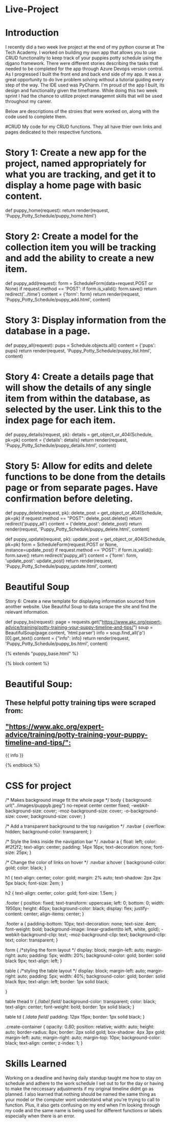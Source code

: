 # Live-Project

# Introduction
I recently did a two week live project at the end of my python course at The Tech Academy. I worked on building my own app that allows you to use CRUD functionality to keep track of your puppies potty schedule using the djgano framework. There were different stories describing the tasks that needed to be completed for the app through Azure Devops version control. As I progressed I built the front end and back end side of my app. It was a great opportunity to do live problem solving without a tutorial guiding every step of the way. The IDE used was PyCharm. I'm proud of the app I built, its design and functionality given the timeframe. While doing this two week sprint I had the chance to utilize project managemnt skills that will be used throughout my career.

Below are descriptions of the stroies that were worked on, along with the code used to complete them.

#CRUD
My code for my CRUD functions. They all have thier own links and pages dedicated to their respective functions.

# Story 1: Create a new app for the project, named appropriately for what you are tracking, and get it to display a home page with basic content.
<!-- Creates function to render home page-->
def puppy_home(request):
    return render(request, 'Puppy_Potty_Schedule/puppy_home.html')
    
# Story 2: Create a model for the collection item you will be tracking and add the ability to create a new item.
<!-- function to render built in form from my model puppy_add-->
def puppy_add(request):
    form = ScheduleForm(data=request.POST or None)
    if request.method == 'POST':
        if form.is_valid():
            form.save()
            return redirect('../time')
    content = {'form': form}
    return render(request, 'Puppy_Potty_Schedule/puppy_add.html', content)

# Story 3: Display information from the database in a page.
<!--function to fetch all objects created from form and render-->
def puppy_all(request):
    pups = Schedule.objects.all()
    content = {'pups': pups}
    return render(request, 'Puppy_Potty_Schedule/puppy_list.html', content)

# Story 4: Create a details page that will show the details of any single item from within the database, as selected by the user. Link this to the index page for each item.
<!--Display details page-->
def puppy_details(request, pk):
    details = get_object_or_404(Schedule, pk=pk)
    content = {'details': details}
    return render(request, 'Puppy_Potty_Schedule/puppy_details.html', content)
    
# Story 5: Allow for edits and delete functions to be done from the details page or from separate pages. Have confirmation before deleting.
<!--Delete and Update functions -->
def puppy_delete(request, pk):
    delete_post = get_object_or_404(Schedule, pk=pk)
    if request.method == "POST":
        delete_post.delete()
        return redirect('puppy_all')
    content = {'delete_post': delete_post}
    return render(request, 'Puppy_Potty_Schedule/puppy_delete.html', content)

def puppy_update(request, pk):
    update_post = get_object_or_404(Schedule, pk=pk)
    form = ScheduleForm(request.POST or None, instance=update_post)
    if request.method == 'POST':
        if form.is_valid():
            form.save()
            return redirect('puppy_all')
    content = {'form': form, 'update_post': update_post}
    return render(request, 'Puppy_Potty_Schedule/puppy_update.html', content)
    
    
 # Beautiful Soup
 
 Story 6: Create a new template for displaying information sourced from another website. Use Beautiful Soup to data scrape the site and find the relevant information.
<!--Beautiful Soup Parse through HTML-->
def puppy_bs(request):
    page = requests.get("https://www.akc.org/expert-advice/training/potty-training-your-puppy-timeline-and-tips/")
    soup = BeautifulSoup(page.content, 'html.parser')
    info = soup.find_all('p')[0].get_text()
    content = {"info": info}
    return render(request, 'Puppy_Potty_Schedule/puppy_bs.html', content)

<!--Beautiful Soup template linking to website to parse through html-->
{% extends "puppy_base.html" %}

{% block content %}
<h1>Beautiful Soup: </h1>
<h2>These helpful potty training tips were scraped from:<br><br><a target="_blank" href="https://www.akc.org/expert-advice/training/potty-training-your-puppy-timeline-and-tips//">"https://www.akc.org/expert-advice/training/potty-training-your-puppy-timeline-and-tips/":</a></h2>
<p>{{ info }}</p>
{% endblock %}
<!--End beautiful soup-->

# CSS for project
/* Makes background image fit the whole page */
body {
    background: url("../images/puppyb.jpeg") no-repeat center center fixed;
    -webkit-background-size: cover;
    -moz-background-size: cover;
    -o-background-size: cover;
    background-size: cover;
}

/* Add a transparent background to the top navigation */
.navbar {
  overflow: hidden;
  background-color: transparent;
}


/* Style the links inside the navigation bar */
.navbar a {
  float: left;
  color: #f2f2f2;
  text-align: center;
  padding: 14px 16px;
  text-decoration: none;
  font-size: 25px;
}



/* Change the color of links on hover */
.navbar a:hover {
  background-color: gold;
  color: black;
}


h1 {
text-align: center;
color: gold;
margin: 2% auto;
text-shadow: 2px 2px 5px black;
font-size: 2em;
}

h2 {
text-align: center;
color: gold;
font-size: 1.5em;
}


.footer {
    position: fixed;
    text-transform: uppercase;
    left: 0;
    bottom: 0;
    width: 1950px;
    height: 40px;
    background-color: black;
    display: flex;
    justify-content: center;
    align-items: center;
}

.footer a {
    padding-bottom: 10px;
    text-decoration: none;
    text-size: 4em;
    font-weight: bold;
    background-image: linear-gradient(to left, white, gold);
    -webkit-background-clip: text;
    -moz-background-clip: text;
    background-clip: text;
    color: transparent;
}

form { /*styling the form layout */
    display: block;
    margin-left: auto;
    margin-right: auto;
    padding: 5px;
    width: 20%;
    background-color: gold;
    border: solid black 9px;
    text-align: left;
}

table {  /*styling the table layout */
    display: block;
    margin-left: auto;
    margin-right: auto;
    padding: 5px;
    width: 40%;
    background-color: gold;
    border: solid black 9px;
    text-align: left;
    border: 1px solid black;

}

table thead tr { /*label field*/
    background-color: transparent;
    color: black;
    text-align: center;
    font-weight: bold;
    border: 1px solid black;
}

table td { /*data field*/
    padding: 12px 15px;
    border: 1px solid black;
}

.create-container {
	opacity: 0.80;
	position: relative;
	width: auto;
	height: auto;
	border-radius: 8px;
	border: 2px solid gold;
	box-shadow: 4px 3px gold;
	margin-left: auto;
	margin-right: auto;
	margin-top: 10px;
	background-color: black;
	text-align: center;
	z-index: 1;
}

# Skills Learned
Working on a deadline and having daily standup taught me how to stay on schedule and adhere to the work schedule I set out to for the day or having to make the neccessary adjustments if my original timeline didnt go as planned. 
I also learned that nothing should be named the same thing as your model or the computer wont understand what you're trying to call to function. Plus, it also gets confusing on my end when I'm looking through my code and the same name is being used for different functions or labels especially when there is an error.
